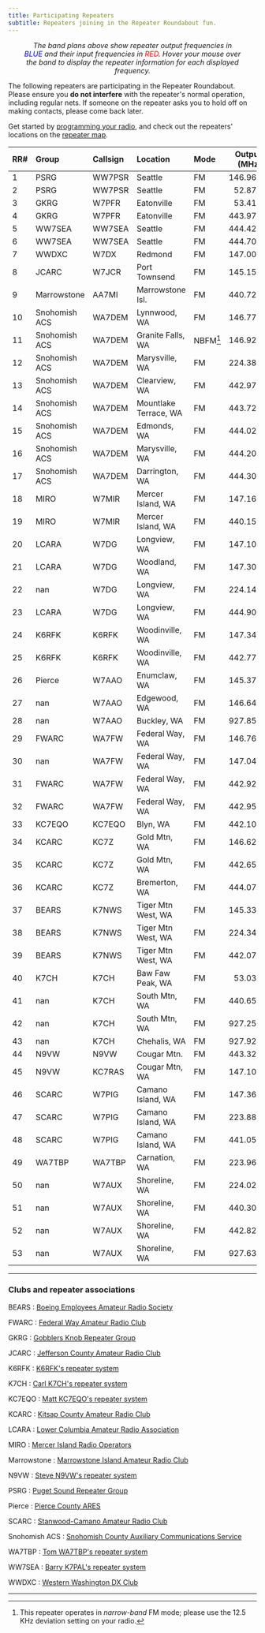 ```yaml
---
title: Participating Repeaters
subtitle: Repeaters joining in the Repeater Roundabout fun.
---
```


<div id="spectra"></div>

<p style="margin: 5px 2rem; font-size: 0.9rem; text-align:center; font-style: italic;">
The band plans above show repeater output frequencies in <span style="color: blue;">BLUE</span> and
their input frequencies in <span style="color: red;">RED</span>.  Hover your mouse over the band to
display the repeater information for each displayed frequency.
</p>

The following repeaters are participating in the Repeater Roundabout. Please ensure you **do not
interfere** with the repeater's normal operation, including regular nets. If someone on the repeater
asks you to hold off on making contacts, please come back later.

Get started by [programming your radio](/files), and check out the repeaters' locations on the
[repeater map](/map).

| RR#   | Group         | Callsign   | Location              | Mode        |   Output (MHz) |   Offset (MHz) |   Tone (Hz) |
|:------|:--------------|:-----------|:----------------------|:------------|---------------:|---------------:|------------:|
| 1     | PSRG          | WW7PSR     | Seattle               | FM          |        146.960 |           -0.6 |       103.5 |
| 2     | PSRG          | WW7PSR     | Seattle               | FM          |         52.870 |           -1.7 |       103.5 |
| 3     | GKRG          | W7PFR      | Eatonville            | FM          |         53.410 |           -1.7 |         100 |
| 4     | GKRG          | W7PFR      | Eatonville            | FM          |        443.975 |            5.0 |       103.5 |
| 5     | WW7SEA        | WW7SEA     | Seattle               | FM          |        444.425 |            5.0 |       141.3 |
| 6     | WW7SEA        | WW7SEA     | Seattle               | FM          |        444.700 |            5.0 |       103.5 |
| 7     | WWDXC         | W7DX       | Redmond               | FM          |        147.000 |           -0.6 |       103.5 |
| 8     | JCARC         | W7JCR      | Port Townsend         | FM          |        145.150 |           -0.6 |       114.8 |
| 9     | Marrowstone   | AA7MI      | Marrowstone Isl.      | FM          |        440.725 |            5.0 |       114.8 |
| 10    | Snohomish ACS | WA7DEM     | Lynnwood, WA          | FM          |        146.775 |           -0.6 |       156.7 |
| 11    | Snohomish ACS | WA7DEM     | Granite Falls, WA     | NBFM[^nbfm] |        146.925 |           -0.6 |       156.7 |
| 12    | Snohomish ACS | WA7DEM     | Marysville, WA        | FM          |        224.380 |           -1.6 |       103.5 |
| 13    | Snohomish ACS | WA7DEM     | Clearview, WA         | FM          |        442.975 |            5.0 |       156.7 |
| 14    | Snohomish ACS | WA7DEM     | Mountlake Terrace, WA | FM          |        443.725 |            5.0 |       156.7 |
| 15    | Snohomish ACS | WA7DEM     | Edmonds, WA           | FM          |        444.025 |            5.0 |       156.7 |
| 16    | Snohomish ACS | WA7DEM     | Marysville, WA        | FM          |        444.200 |            5.0 |       156.7 |
| 17    | Snohomish ACS | WA7DEM     | Darrington, WA        | FM          |        444.300 |            5.0 |       156.7 |
| 18    | MIRO          | W7MIR      | Mercer Island, WA     | FM          |        147.160 |            0.6 |       146.2 |
| 19    | MIRO          | W7MIR      | Mercer Island, WA     | FM          |        440.150 |            5.0 |       103.5 |
| 20    | LCARA         | W7DG       | Longview, WA          | FM          |        147.100 |            0.6 |       114.8 |
| 21    | LCARA         | W7DG       | Woodland, WA          | FM          |        147.300 |            0.6 |       114.8 |
| 22    | nan           | W7DG       | Longview, WA          | FM          |        224.140 |           -1.6 |       114.8 |
| 23    | LCARA         | W7DG       | Longview, WA          | FM          |        444.900 |            5.0 |       114.8 |
| 24    | K6RFK         | K6RFK      | Woodinville, WA       | FM          |        147.340 |            0.6 |         100 |
| 25    | K6RFK         | K6RFK      | Woodinville, WA       | FM          |        442.775 |            5.0 |         100 |
| 26    | Pierce        | W7AAO      | Enumclaw, WA          | FM          |        145.370 |           -0.6 |       136.5 |
| 27    | nan           | W7AAO      | Edgewood, WA          | FM          |        146.640 |           -0.6 |       103.5 |
| 28    | nan           | W7AAO      | Buckley, WA           | FM          |        927.850 |          -25.0 |       114.8 |
| 29    | FWARC         | WA7FW      | Federal Way, WA       | FM          |        146.760 |           -0.6 |       103.5 |
| 30    | nan           | WA7FW      | Federal Way, WA       | FM          |        147.040 |            0.6 |       103.5 |
| 31    | FWARC         | WA7FW      | Federal Way, WA       | FM          |        442.925 |            5.0 |             |
| 32    | FWARC         | WA7FW      | Federal Way, WA       | FM          |        442.950 |            5.0 |       103.5 |
| 33    | KC7EQO        | KC7EQO     | Blyn, WA              | FM          |        442.100 |            5.0 |         100 |
| 34    | KCARC         | KC7Z       | Gold Mtn, WA          | FM          |        146.620 |           -0.6 |       103.5 |
| 35    | KCARC         | KC7Z       | Gold Mtn, WA          | FM          |        442.650 |            5.0 |       103.5 |
| 36    | KCARC         | KC7Z       | Bremerton, WA         | FM          |        444.075 |            5.0 |       103.5 |
| 37    | BEARS         | K7NWS      | Tiger Mtn West, WA    | FM          |        145.330 |           -0.6 |       179.9 |
| 38    | BEARS         | K7NWS      | Tiger Mtn West, WA    | FM          |        224.340 |           -1.6 |       110.9 |
| 39    | BEARS         | K7NWS      | Tiger Mtn West, WA    | FM          |        442.075 |            5.0 |       110.9 |
| 40    | K7CH          | K7CH       | Baw Faw Peak, WA      | FM          |         53.030 |           -1.7 |       114.8 |
| 41    | nan           | K7CH       | South Mtn, WA         | FM          |        440.650 |            5.0 |         100 |
| 42    | nan           | K7CH       | South Mtn, WA         | FM          |        927.250 |          -25.0 |       114.8 |
| 43    | nan           | K7CH       | Chehalis, WA          | FM          |        927.925 |          -25.0 |       114.8 |
| 44    | N9VW          | N9VW       | Cougar Mtn.           | FM          |        443.325 |            5.0 |       103.5 |
| 45    | N9VW          | KC7RAS     | Cougar Mtn, WA        | FM          |        147.100 |            0.6 |         123 |
| 46    | SCARC         | W7PIG      | Camano Island, WA     | FM          |        147.360 |            0.6 |       127.3 |
| 47    | SCARC         | W7PIG      | Camano Island, WA     | FM          |        223.880 |           -1.6 |       103.5 |
| 48    | SCARC         | W7PIG      | Camano Island, WA     | FM          |        441.050 |            5.0 |       127.3 |
| 49    | WA7TBP        | WA7TBP     | Carnation, WA         | FM          |        223.960 |           -1.6 |         123 |
| 50    | nan           | W7AUX      | Shoreline, WA         | FM          |        224.020 |           -1.6 |       103.5 |
| 51    | nan           | W7AUX      | Shoreline, WA         | FM          |        440.300 |            5.0 |       103.5 |
| 52    | nan           | W7AUX      | Shoreline, WA         | FM          |        442.825 |            5.0 |       103.5 |
| 53    | nan           | W7AUX      | Shoreline, WA         | FM          |        927.638 |          -25.0 |       114.8 |

---

### Clubs and repeater associations

BEARS
: [Boeing Employees Amateur Radio Society](https://sites.google.com/site/k7nwsbears/)

FWARC
: [Federal Way Amateur Radio Club](https://fwarc.org/repeaters)

GKRG
: [Gobblers Knob Repeater Group](https://www.qrz.com/db/W7PFR)

JCARC
: [Jefferson County Amateur Radio Club](https://w7jcr.wordpress.com/)

K6RFK
: [K6RFK's repeater system](https://www.qrz.com/db/K6RFK)

K7CH
: [Carl K7CH's repeater system](https://www.qrz.com/db/k7ch)

KC7EQO
: [Matt KC7EQO's repeater system](https://www.qrz.com/db/KC7EQO/R)

KCARC
: [Kitsap County Amateur Radio Club](https://kcarc.org/)

LCARA
: [Lower Columbia Amateur Radio Association](http://w7dg.org)

MIRO
: [Mercer Island Radio Operators](https://miro.cmivolunteers.org/)

Marrowstone
: [Marrowstone Island Amateur Radio Club](https://qrz.com/db/AA7MI)

N9VW
: [Steve N9VW's repeater system](https://www.qrz.com/db/n9vw)

PSRG
: [Puget Sound Repeater Group](http://www.psrg.org)

Pierce
: [Pierce County ARES](http://www.piercecountyares.net)

SCARC
: [Stanwood-Camano Amateur Radio Club](https://www.scarcwa.org/)

Snohomish ACS
: [Snohomish County Auxiliary Communications Service](https://wa7dem.info)

WA7TBP
: [Tom WA7TBP's repeater system](https://www.qrz.com/db/WA7TBP/)

WW7SEA
: [Barry K7PAL's repeater system](https://www.qrz.com/db/WW7SEA)

WWDXC
: [Western Washington DX Club](https://www.wwdxc.org/)



---

[^nbfm]: This repeater operates in *narrow-band* FM mode; please use the 12.5 KHz deviation setting on your radio.
[^dcs]: These repeaters use [Digital Coded Squelch (DCS)](https://www.hamradioschool.com/post/get-the-right-signal-tone) tones.

<!-- Load Javascript for Spectrum Display -->
<script type="module" src="./assets/js/spectra-control.js">
</script>
